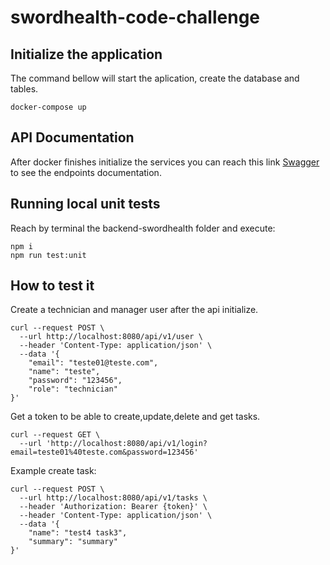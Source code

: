 # swordhealth-code-challenge
## Initialize the application
The command bellow will start the aplication, create the database and tables.
```
docker-compose up
```

## API Documentation
After docker finishes initialize the services you can reach this link [Swagger](http://localhost:8080/api/v1/docs/) to see the endpoints documentation.

## Running local unit tests
Reach by terminal the backend-swordhealth folder and execute:
```
npm i
npm run test:unit
```
## How to test it
Create a technician and manager user after the api initialize.
```
curl --request POST \
  --url http://localhost:8080/api/v1/user \
  --header 'Content-Type: application/json' \
  --data '{
	"email": "teste01@teste.com",
	"name": "teste",
	"password": "123456",
	"role": "technician"
}'
```
Get a token to be able to create,update,delete and get tasks.
```
curl --request GET \
  --url 'http://localhost:8080/api/v1/login?email=teste01%40teste.com&password=123456'
```
Example create task:
```
curl --request POST \
  --url http://localhost:8080/api/v1/tasks \
  --header 'Authorization: Bearer {token}' \
  --header 'Content-Type: application/json' \
  --data '{
	"name": "test4 task3",
	"summary": "summary"
}'
```
